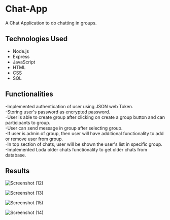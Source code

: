 # Chat-App
  A Chat Application to do chatting in groups.

## Technologies Used
- Node.js<br>
- Express<br>
- JavaScript<br>
- HTML<br>
- CSS<br>
- SQL<br>

## Functionalities
  -Implemented authentication of user using JSON web Token.<br>
  -Storing user's password as encrypted password.<br>
  -User is able to create group after clicking on create a group button and can participants to group.<br>
  -User can send message in group after selecting group.<br>
  -If user is admin of group, then user will have additional functionality to add or remove user from group.<br>
  -In top section of chats, user will be shown the user's list in specific group.<br>
  -Implemented Loda older chats functionality to get older chats from database.<br>

## Results

![Screenshot (12)](https://github.com/aman-s1/Chat-App/assets/117725652/e0b0beec-8e00-4def-87aa-b7c644156c28)

![Screenshot (13)](https://github.com/aman-s1/Chat-App/assets/117725652/d45ead24-00ec-4bae-99f0-829f9dc59776)

![Screenshot (15)](https://github.com/aman-s1/Chat-App/assets/117725652/2dc637d6-c176-41f1-bde1-63f8ff57fec0)

![Screenshot (14)](https://github.com/aman-s1/Chat-App/assets/117725652/4978f36a-84a7-4dfc-8cd4-9d877ed50b6c)
